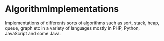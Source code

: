 # AlgorithmImplementations
Implementations of differents sorts of algorithms such as sort, stack, heap, queue, graph etc in a variety of languages mostly in PHP, Python, JavaScript and some Java.
